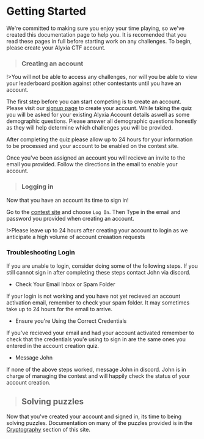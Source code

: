 # Getting Started

We're committed to making sure you enjoy your time playing, so we've created this documentation page to help you. It is recomended that you read these pages in full before starting work on any challenges. To begin, please create your Alyxia CTF account.

> ### Creating an account

!>You will not be able to access any challenges, nor will you be able to view your leaderboard position against other contestants until you have an account.

The first step before you can start competing is to create an account. Please visit our [signup page](https://docs.google.com/forms/d/e/1FAIpQLSff79HnZlQgC8P3fXH9xhkOHQ_aBMQbMNDlQsgaQM5vzNBKtg/viewform) to create your account. While taking the quiz you will be asked for your existing Alyxia Account details aswell as some demographic questions. Please answer all demographic questions honestly as they will help determine which challenges you will be provided.

After completing the quiz please allow up to 24 hours for your information to be processed and your account to be enabled on the contest site.

Once you've been assigned an account you will recieve an invite to the email you provided. Follow the directions in the email to enable your account.

> ### Logging in

Now that you have an account its time to sign in! 

Go to the [contest site](../dashboard) and choose `Log In`. Then Type in the email and password you provided when creating an account. 

!>Please leave up to 24 hours after creating your account to login as we anticipate a high volume of account creaation requests

### Troubleshooting Login

If you are unable to login, consider doing some of the following steps. If you still cannot sign in after completing these steps contact John via discord. 

* Check Your Email Inbox or Spam Folder

If your login is not working and you have not yet recieved an account activation email, remember to check your spam folder. It may sometimes take up to 24 hours for the email to arrive.

* Ensure you're Using the Correct Credentials

If you've recieved your email and had your account activated remember to check that the credentials you'e using to sign in are the same ones you entered in the account creation quiz. 

* Message John

If none of the above steps worked, message John in discord. John is in charge of managing the contest and will happily check the status of your account creation. 

> ## Solving puzzles

Now that you've created your account and signed in, its time to being solving puzzles. Documentation on many of the puzzles provided is in the [Cryptography](/cryptography/index.md) section of this site.
